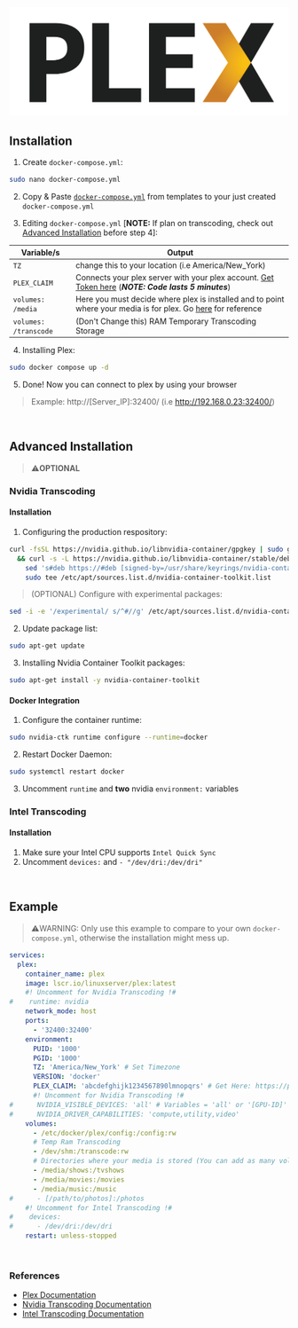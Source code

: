 ![image](https://github.com/Bratato/templates/blob/main/docker-compose/plex/Plex-Logo.png)

## Installation ##

1. Create `docker-compose.yml`:
```bash
sudo nano docker-compose.yml
```

2. Copy & Paste [`docker-compose.yml`](https://github.com/Bratato/templates/blob/main/docker-compose/plex/docker-compose.yml) from templates to your just created `docker-compose.yml`

4. Editing `docker-compose.yml` [**NOTE:** If plan on transcoding, check out [Advanced Installation](https://github.com/Bratato/templates/blob/main/docker-compose/plex/README.md#advanced-installation) before step 4]:

| Variable/s | Output |
| ---------- | ------ |
| `TZ` | change this to your location (i.e America/New_York) |
| `PLEX_CLAIM` | Connects your plex server with your plex account. [Get Token here](https://plex.tv/claim) (***NOTE: Code lasts 5 minutes***) |
| `volumes: /media` | Here you must decide where plex is installed and to point where your media is for plex. Go [here](https://github.com/Bratato/templates/tree/main/docker-compose/plex#example) for reference |
| `volumes: /transcode` | (Don't Change this) RAM Temporary Transcoding Storage | 

4. Installing Plex:
```bash
sudo docker compose up -d
```

5. Done! Now you can connect to plex by using your browser
> Example: http://[Server_IP]:32400/ (i.e http://192.168.0.23:32400/)

<br>

## Advanced Installation ##
> ⚠️**OPTIONAL**

### Nvidia Transcoding ###

#### Installation ####
1. Configuring the production respository:
```bash
curl -fsSL https://nvidia.github.io/libnvidia-container/gpgkey | sudo gpg --dearmor -o /usr/share/keyrings/nvidia-container-toolkit-keyring.gpg \
  && curl -s -L https://nvidia.github.io/libnvidia-container/stable/deb/nvidia-container-toolkit.list | \
    sed 's#deb https://#deb [signed-by=/usr/share/keyrings/nvidia-container-toolkit-keyring.gpg] https://#g' | \
    sudo tee /etc/apt/sources.list.d/nvidia-container-toolkit.list
```
> (OPTIONAL) Configure with experimental packages:
```bash
sed -i -e '/experimental/ s/^#//g' /etc/apt/sources.list.d/nvidia-container-toolkit.list
```
2. Update package list:
```bash
sudo apt-get update
```
3. Installing Nvidia Container Toolkit packages:
```bash
sudo apt-get install -y nvidia-container-toolkit
```

#### Docker Integration ####
1. Configure the container runtime:
```bash
sudo nvidia-ctk runtime configure --runtime=docker
```
2. Restart Docker Daemon:
```bash
sudo systemctl restart docker
```
3. Uncomment `runtime` and **two** nvidia `environment:` variables

### Intel Transcoding ###

#### Installation ####
1. Make sure your Intel CPU supports `Intel Quick Sync`
2. Uncomment `devices:` and `- "/dev/dri:/dev/dri"`

<br>

## Example ## 
> ⚠️WARNING: Only use this example to compare to your own `docker-compose.yml`, otherwise the installation might mess up.
```yml
services:
  plex:
    container_name: plex
    image: lscr.io/linuxserver/plex:latest
    #! Uncomment for Nvidia Transcoding !#
#    runtime: nvidia
    network_mode: host
    ports:
      - '32400:32400'
    environment:
      PUID: '1000'
      PGID: '1000'
      TZ: 'America/New_York' # Set Timezone
      VERSION: 'docker'
      PLEX_CLAIM: 'abcdefghijk1234567890lmnopqrs' # Get Here: https://plex.tv/claim
      #! Uncomment for Nvidia Transcoding !#
#      NVIDIA_VISIBLE_DEVICES: 'all' # Variables = 'all' or '[GPU-ID]'
#      NVIDIA_DRIVER_CAPABILITIES: 'compute,utility,video'
    volumes:
      - /etc/docker/plex/config:/config:rw
      # Temp Ram Transcoding
      - /dev/shm:/transcode:rw
      # Directories where your media is stored (You can add as many volumes as you want, as long as they follow the format of the rest i.e for anime: "[/path/to/anime]:/anime"
      - /media/shows:/tvshows
      - /media/movies:/movies
      - /media/music:/music
#      - [/path/to/photos]:/photos
    #! Uncomment for Intel Transcoding !#
#    devices:
#      - /dev/dri:/dev/dri
    restart: unless-stopped
```

<br>

### References ###
- [Plex Documentation](https://github.com/linuxserver/docker-plex)
- [Nvidia Transcoding Documentation](https://docs.nvidia.com/datacenter/cloud-native/container-toolkit/latest/install-guide.html)
- [Intel Transcoding Documentation](https://github.com/linuxserver/docker-plex#hardware-acceleration)
